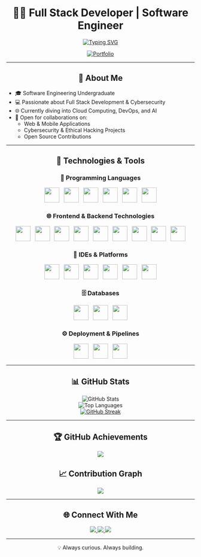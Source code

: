 <div align="center">

# 👨‍💻 Full Stack Developer | Software Engineer

[![Typing SVG](https://readme-typing-svg.demolab.com?font=Fira+Code&center=true&pause=1000&color=00F7FF&width=500&lines=Full+Stack+Developer;Software+Engineer;Always+Learning+and+Building)](https://git.io/typing-svg)

[![Portfolio](https://img.shields.io/badge/Portfolio-nirusan--hariharan-000?style=for-the-badge&logo=vercel&logoColor=white)](https://nirusan-hariharan.vercel.app/)

</div>

---

## <div align="center">💫 About Me</div>

- 🎓 Software Engineering Undergraduate  
- 💻 Passionate about Full Stack Development & Cybersecurity  
- 🌐 Currently diving into Cloud Computing, DevOps, and AI  
- 🤝 Open for collaborations on:
  - Web & Mobile Applications
  - Cybersecurity & Ethical Hacking Projects
  - Open Source Contributions

---

## <div align="center">🚀 Technologies & Tools</div>

### <div align="center">🧠 Programming Languages</div>
<p align="center">
  <img src="https://cdn.jsdelivr.net/gh/devicons/devicon/icons/java/java-original.svg" width="40"/>&nbsp;&nbsp;
  <img src="https://cdn.jsdelivr.net/gh/devicons/devicon/icons/python/python-original.svg" width="40"/>&nbsp;&nbsp;
  <img src="https://cdn.jsdelivr.net/gh/devicons/devicon/icons/r/r-original.svg" width="40"/>&nbsp;&nbsp;
  <img src="https://cdn.jsdelivr.net/gh/devicons/devicon/icons/bash/bash-original.svg" width="40"/>&nbsp;&nbsp;
  <img src="https://cdn.jsdelivr.net/gh/devicons/devicon/icons/typescript/typescript-original.svg" width="40"/>&nbsp;&nbsp;
  <img src="https://cdn.jsdelivr.net/gh/devicons/devicon/icons/javascript/javascript-original.svg" width="40"/>
</p>

### <div align="center">🌐 Frontend & Backend Technologies</div>
<p align="center">
  <img src="https://cdn.jsdelivr.net/gh/devicons/devicon/icons/react/react-original.svg" width="40"/>&nbsp;&nbsp;
  <img src="https://cdn.jsdelivr.net/gh/devicons/devicon/icons/angularjs/angularjs-original.svg" width="40"/>&nbsp;&nbsp;
  <img src="https://cdn.jsdelivr.net/gh/devicons/devicon/icons/vuejs/vuejs-original.svg" width="40"/>&nbsp;&nbsp;
  <img src="https://cdn.jsdelivr.net/gh/devicons/devicon/icons/html5/html5-original.svg" width="40"/>&nbsp;&nbsp;
  <img src="https://cdn.jsdelivr.net/gh/devicons/devicon/icons/css3/css3-original.svg" width="40"/>&nbsp;&nbsp;
  <img src="https://cdn.jsdelivr.net/gh/devicons/devicon/icons/spring/spring-original.svg" width="40"/>&nbsp;&nbsp;
  <img src="https://cdn.jsdelivr.net/gh/devicons/devicon/icons/nodejs/nodejs-original.svg" width="40"/>&nbsp;&nbsp;
  <img src="https://cdn.jsdelivr.net/gh/devicons/devicon/icons/fastapi/fastapi-original.svg" width="40"/>&nbsp;&nbsp;
  <img src="https://cdn.jsdelivr.net/gh/devicons/devicon/icons/flask/flask-original.svg" width="40"/>
</p>

### <div align="center">🧰 IDEs & Platforms</div>
<p align="center">
  <img src="https://cdn.jsdelivr.net/gh/devicons/devicon/icons/jetbrains/jetbrains-original.svg" width="40"/>&nbsp;&nbsp;
  <img src="https://cdn.jsdelivr.net/gh/devicons/devicon/icons/pycharm/pycharm-original.svg" width="40"/>&nbsp;&nbsp;
  <img src="https://cdn.jsdelivr.net/gh/devicons/devicon/icons/unity/unity-original.svg" width="40"/>&nbsp;&nbsp;
  <img src="https://cdn.jsdelivr.net/gh/devicons/devicon/icons/unrealengine/unrealengine-original.svg" width="40"/>&nbsp;&nbsp;
  <img src="https://cdn.jsdelivr.net/gh/devicons/devicon/icons/jupyter/jupyter-original.svg" width="40"/>&nbsp;&nbsp;
  <img src="https://cdn.jsdelivr.net/gh/devicons/devicon/icons/kaggle/kaggle-original.svg" width="40"/>
</p>

### <div align="center">🗄️ Databases</div>
<p align="center">
  <img src="https://cdn.jsdelivr.net/gh/devicons/devicon/icons/mysql/mysql-original.svg" width="40"/>&nbsp;&nbsp;
  <img src="https://cdn.jsdelivr.net/gh/devicons/devicon/icons/mongodb/mongodb-original.svg" width="40"/>&nbsp;&nbsp;
  <img src="https://cdn.jsdelivr.net/gh/devicons/devicon/icons/redis/redis-original.svg" width="40"/>
</p>

### <div align="center">⚙️ Deployment & Pipelines</div>
<p align="center">
  <img src="https://cdn.jsdelivr.net/gh/devicons/devicon/icons/docker/docker-original.svg" width="40"/>&nbsp;&nbsp;
  <img src="https://cdn.jsdelivr.net/gh/devicons/devicon/icons/jenkins/jenkins-original.svg" width="40"/>&nbsp;&nbsp;
  <img src="https://cdn.jsdelivr.net/gh/devicons/devicon/icons/apachekafka/apachekafka-original.svg" width="40"/>
</p>

---

## <div align="center">📊 GitHub Stats</div>
<div align="center">

![GitHub Stats](https://github-readme-stats.vercel.app/api?username=Nirusan03&show_icons=true&theme=tokyonight&hide_border=true&include_all_commits=true)  
![Top Languages](https://github-readme-stats.vercel.app/api/top-langs/?username=Nirusan03&layout=compact&theme=tokyonight&hide_border=true)  
[![GitHub Streak](https://github-readme-streak-stats.herokuapp.com/?user=Nirusan03&theme=tokyonight&hide_border=true)](https://git.io/streak-stats)

</div>

---

## <div align="center">🏆 GitHub Achievements</div>
<p align="center">
  <img src="https://github-profile-trophy.vercel.app/?username=Nirusan03&theme=algolia&no-frame=true&row=1&column=7" />
</p>

## <div align="center">📈 Contribution Graph</div>
<p align="center">
  <img src="https://github-readme-activity-graph.vercel.app/graph?username=Nirusan03&theme=dracula&hide_border=true" />
</p>

---

## <div align="center">🌐 Connect With Me</div>
<p align="center">
  <a href="https://www.linkedin.com/in/Nirusan-Hariharan/">
    <img src="https://img.shields.io/badge/LinkedIn-0077B5?style=for-the-badge&logo=linkedin&logoColor=white"/>
  </a>
  <a href="https://github.com/Nirusan03">
    <img src="https://img.shields.io/badge/GitHub-181717?style=for-the-badge&logo=github&logoColor=white"/>
  </a>
  <a href="mailto:nirusan.hariharan@example.com">
    <img src="https://img.shields.io/badge/Email-D14836?style=for-the-badge&logo=gmail&logoColor=white"/>
  </a>
</p>

---

<div align="center">
💡 Always curious. Always building.
</div>
